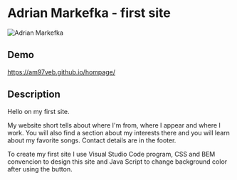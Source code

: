 # Adrian Markefka - first site

![Adrian Markefka](photo/IMG_2881.JPG)

## Demo

https://am97veb.github.io/hompage/

## Description

Hello on my first site. 

My website short tells about where I'm from, where I appear and where I work. You will also find a section about my interests there and you will learn about my favorite songs. Contact details are in the footer.

To create my first site I use Visual Studio Code program, CSS and BEM convencion to design this site and Java Script to change background color after using the button.
